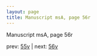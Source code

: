 ```yaml
---
layout: page
title: Manuscript msA, page 56r
---
```


Manuscript msA, page 56r

prev:  [55v](../55v) | next:  [56v](../56v)